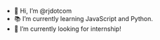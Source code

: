 - 👋 Hi, I’m @rjdotcom
- 📚 I’m currently learning JavaScript and Python.
- 🔭 I’m currently looking for internship!


